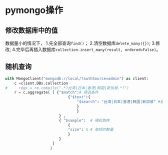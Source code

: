 # pymongo操作

## 修改数据库中的值
数据量小的情况下，
1.先全部查询`find()`；
2.清空数据库`delete_many({})`;
3.修改;
4.完毕后再插入数据库`collection.insert_many(result, ordered=False)`。

## 随机查询
```python 实现随机返回一条符合条件的记录
with MongoClient("mongodb://local/?authSource=admin") as client:
    c =client.DBs.collection
#     regx = re.compile(".*?台湾|日本|香港|韩国|新加坡.*?")
    r = c.aggregate( [ {"$match":# 筛选条件
                            {"$text":{ 
                                "$search": "台湾|日本|香港|韩国|新加坡" #建立相应字段索引后进行文本搜索
                                }
                                }
                        } ,
                        { "$sample":  # 随机取样
                            { 
                            "size": 1 # 取样的数量
                            } 
                        } 
                     ]
                    )
```
